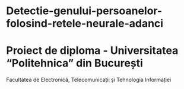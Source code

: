 # Detectie-genului-persoanelor-folosind-retele-neurale-adanci

# Proiect de diploma - Universitatea “Politehnica” din București
Facultatea de Electronică, Telecomunicații și Tehnologia Informației
